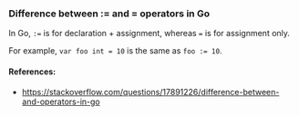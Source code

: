 ### Difference between := and = operators in Go

In Go, `:=` is for declaration + assignment, whereas `=` is for assignment only.

For example, `var foo int = 10` is the same as `foo := 10`.

#### References:
- https://stackoverflow.com/questions/17891226/difference-between-and-operators-in-go
